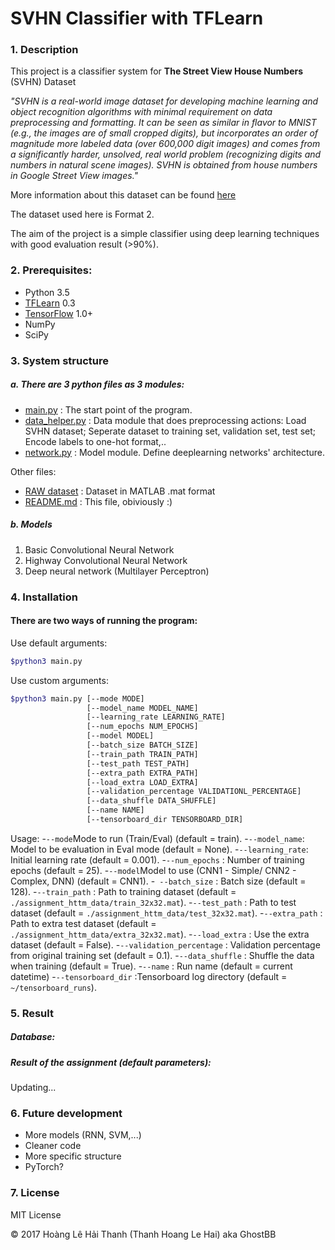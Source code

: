 # SVHN Classifier with TFLearn

### 1. Description
This project is a classifier system for **The Street View House Numbers** (SVHN) Dataset

*"SVHN is a real-world image dataset for developing machine learning and object recognition algorithms with minimal requirement on data preprocessing and formatting. It can be seen as similar in flavor to MNIST (e.g., the images are of small cropped digits), but incorporates an order of magnitude more labeled data (over 600,000 digit images) and comes from a significantly harder, unsolved, real world problem (recognizing digits and numbers in natural scene images). SVHN is obtained from house numbers in Google Street View images."*

More information about this dataset can be found [here](http://ufldl.stanford.edu/housenumbers/)

The dataset used here is Format 2.

The aim of the project is a simple classifier using deep learning techniques with good evaluation result (>90%).

### 2. Prerequisites:
- Python 3.5
- [TFLearn](http://www.tflearn.org) 0.3
- [TensorFlow](http://www.tensorflow.org) 1.0+
- NumPy
- SciPy

### 3. System structure
##### a. There are 3 python files as 3 modules:
- [main.py](main.py) : The start point of the program.
- [data_helper.py](data_helper.py) : Data module that does preprocessing actions: Load SVHN dataset; Seperate dataset to training set, validation set, test set; Encode labels to one-hot format,..
- [network.py](network.py) : Model module. Define deeplearning networks' architecture.

Other files:
- [RAW dataset](assignment_httm_data) : Dataset in MATLAB .mat format
- [README.md](README.md) : This file, obiviously :)

##### b. Models
1. Basic Convolutional Neural Network
2. Highway Convolutional Neural Network
3. Deep neural network (Multilayer Perceptron)

### 4. Installation
#### There are two ways of running the program:
Use default arguments:
```sh
$python3 main.py
```
Use custom arguments: 
```sh
$python3 main.py [--mode MODE] 
                 [--model_name MODEL_NAME]
                 [--learning_rate LEARNING_RATE] 
                 [--num_epochs NUM_EPOCHS]
                 [--model MODEL] 
                 [--batch_size BATCH_SIZE]
                 [--train_path TRAIN_PATH] 
                 [--test_path TEST_PATH]
                 [--extra_path EXTRA_PATH] 
                 [--load_extra LOAD_EXTRA]
                 [--validation_percentage VALIDATIONL_PERCENTAGE]
                 [--data_shuffle DATA_SHUFFLE] 
                 [--name NAME]
                 [--tensorboard_dir TENSORBOARD_DIR]
```
Usage:
-```--mode```Mode to run (Train/Eval) (default = train).
-```--model_name```: Model to be evaluation in Eval mode (default = None).
-```--learning_rate```: Initial learning rate (default = 0.001).
-```--num_epochs``` : Number of training epochs (default = 25).
-```--model```Model to use (CNN1 - Simple/ CNN2 - Complex, DNN) (default = CNN1).
-``` --batch_size``` : Batch size (default = 128).
-```--train_path``` : Path to training dataset (default = ```./assignment_httm_data/train_32x32.mat```).
-```--test_path``` : Path to test dataset (default = ```./assignment_httm_data/test_32x32.mat```).
-```--extra_path``` : Path to extra test dataset (default = ```./assignment_httm_data/extra_32x32.mat```).
-```--load_extra``` : Use the extra dataset (default = False).
-```--validation_percentage``` : Validation percentage from original training set (default = 0.1).
-```--data_shuffle``` : Shuffle the data when training (default = True).
-```--name``` : Run name (default = current datetime)
-```--tensorboard_dir``` :Tensorboard log directory (default = ```~/tensorboard_runs```).

### 5. Result
##### Database:
##### Result of the assignment (default parameters):
Updating...
### 6. Future development
- More models (RNN, SVM,...)
- Cleaner code
- More specific structure
- PyTorch?
### 7. License
MIT License

© 2017 Hoàng Lê Hải Thanh (Thanh Hoang Le Hai) aka GhostBB



